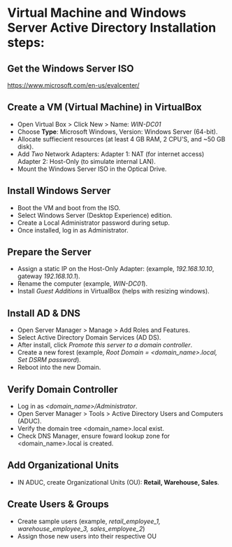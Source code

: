 # Virtual Machine and Windows Server Active Directory Installation steps:

## Get the Windows Server ISO
https://www.microsoft.com/en-us/evalcenter/

## Create a VM (Virtual Machine) in VirtualBox
- Open Virtual Box > Click New > Name: _WIN-DC01_
- Choose **Type**: Microsoft Windows, Version: Windows Server (64-bit).
- Allocate suffiecient resources (at least 4 GB RAM, 2 CPU'S, and ~50 GB disk).
- Add _Two_ Network Adapters: Adapter 1: NAT (for internet access) Adapter 2: Host-Only (to simulate internal LAN).
- Mount the Windows Server ISO in the Optical Drive.

## Install Windows Server
- Boot the VM and boot from the ISO.
- Select Windows Server (Desktop Experience) edition.
- Create a Local Administrator password during setup.
- Once installed, log in as Administrator.

## Prepare the Server
- Assign a static IP on the Host-Only Adapter: (example, _192.168.10.10_, gateway _192.168.10.1_).
- Rename the computer (example, _WIN-DC01_).
- Install _Guest Additions_ in VirtualBox (helps with resizing windows).

## Install AD & DNS
- Open Server Manager > Manage > Add Roles and Features.
- Select Active Directory Domain Services (AD DS).
- After install, click _Promote this server to a domain controller_.
- Create a new forest (example, _Root Domain = <domain_name>.local, Set DSRM password_).
- Reboot into the new Domain.

## Verify Domain Controller
- Log in as _<domain_name>/Administrator_.
- Open Server Manager > Tools > Active Directory Users and Computers (ADUC).
- Verify the domain tree <domain_name>.local exist.
- Check DNS Manager, ensure foward lookup zone for <domain_name>.local is created.

## Add Organizational Units
- IN ADUC, create Organizational Units (OU): **Retail, Warehouse, Sales**.

## Create Users & Groups
- Create sample users (example, _retail_employee_1, warehouse_employee_3, sales_employee_2_)
- Assign those new users into their respective OU

